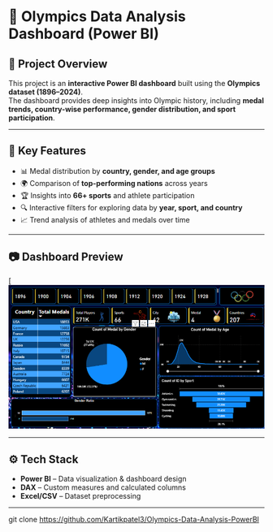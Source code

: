 # 🏅 Olympics Data Analysis Dashboard (Power BI)

## 📌 Project Overview
This project is an **interactive Power BI dashboard** built using the **Olympics dataset (1896–2024)**.  
The dashboard provides deep insights into Olympic history, including **medal trends, country-wise performance, gender distribution, and sport participation**.

---

## 🎯 Key Features
- 📊 Medal distribution by **country, gender, and age groups**  
- 🌍 Comparison of **top-performing nations** across years  
- 🏆 Insights into **66+ sports** and athlete participation  
- 🔍 Interactive filters for exploring data by **year, sport, and country**  
- 📈 Trend analysis of athletes and medals over time  

---

## 📷 Dashboard Preview
[![Olympics Dashboard Screenshot](https://github.com/Kartikpatel3/Olympics-Data-Analysis-PowerBI/blob/main/Screenshot%202025-09-12%20102929.png)

---

## ⚙️ Tech Stack
- **Power BI** – Data visualization & dashboard design  
- **DAX** – Custom measures and calculated columns  
- **Excel/CSV** – Dataset preprocessing  

---

   git clone https://github.com/Kartikpatel3/Olympics-Data-Analysis-PowerBI
